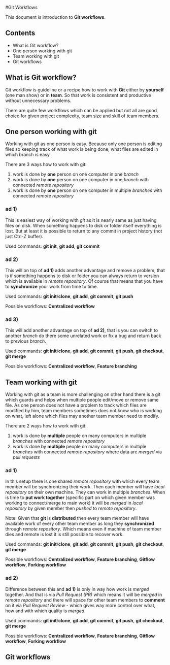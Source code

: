#Git Workflows

This document is introduction to **Git workflows**.

## Contents

- What is Git workflow?
- One person working with git
- Team working with git
- Git workflows

## What is Git workflow?

Git workflow is guideline or a recipe how to work with **Git** either by **yourself** (one man show) or in **team**. So that work is consistent and productive without unnecessary problems.

There are quite few workflows which can be applied but not all are good choice for given project complexity, team size and skill of team members.

## One person working with git

Working with git as one person is easy. Because only one person is editing files so keeping track of what work is being done, what files are edited in which branch is easy.

There are 3 ways how to work with git:

1. work is done by **one** person on one computer in one _branch_
2. work is done by **one** person on one computer in one _branch_ with connected _remote repository_
3. work is done by **one** person on one computer in multiple _branches_ with connected _remote repository_

### ad 1)

This is easiest way of working with _git_ as it is nearly same as just having files on disk. When something happens to disk or folder itself everything is lost. But at least it is possible to return to any commit in project history (not just Ctrl-Z buffer).

Used commands: **git init**, **git add**, **git commit**

### ad 2)

This will on top of **ad 1)** adds another advantage and remove a problem, that is if something happens to disk or folder you can always return to version which is available in _remote repository_. Of course that means that you have to **synchronize** your work from time to time.

Used commands: **git init**/**clone**, **git add**, **git commit**, **git push**

Possible workflows: **Centralized workflow**

### ad 3)

This will add another advantage on top of **ad 2)**, that is you can switch to another _branch_ do there some unrelated work or fix a bug and return back to previous _branch_.

Used commands: **git init**/**clone**, **git add**, **git commit**, **git push**, **git checkout**, **git merge**

Possible workflows: **Centralized workflow**, **Feature branching**

## Team working with git

Working with git as a team is more challenging on other hand there is a git which guards and helps when multiple people edit/move or remove same file. As one person does not have a problem to track which files are modified by him, team members sometimes does not know who is working on what, left alone which files may another team member need to modify.

There are 2 ways how to work with git:

1. work is done by **multiple** people on many computers in multiple _branches_ with connected _remote repository_
2. work is done by **multiple** people on many computers in multiple _branches_ with connected _remote repository_ where data are _merged_ via _pull requests_

### ad 1)

In this setup there is one shared _remote repository_ with which every team member will be synchronizing their work. Then each member will have _local repository_ on their own machine. They can work in multiple _branches_. When is time to **put work together** (specific part on which given member was working to connect/merge to main work) it will be _merged_ in _local repository_ by given member then _pushed_ to _remote repository_.

Note: Given that **git** is **distributed** then every team member will have available work of every other team member as long they **synchronized** through _remote repository_. Which means even if machine of team member dies and remote is lost it is still possible to recover work.

Used commands: **git init**/**clone**, **git add**, **git commit**, **git push**, **git checkout**, **git merge**

Possible workflows: **Centralized workflow**, **Feature branching**, **Gitflow workflow**, **Forking workflow**

### ad 2)

Difference between this and **ad 1)** is only in way how work is _merged_ together. And that is via _Pull Request (PR)_ which means it will be _merged_ in _remote repository_ and there will space for other team members to **comment** on it via _Pull Request Review_ - which gives way more control over what, how and with which quality is _merged_.

Used commands: **git init**/**clone**, **git add**, **git commit**, **git push**, **git checkout**, **git merge**

Possible workflows: **Centralized workflow**, **Feature branching**, **Gitflow workflow**, **Forking workflow**

## Git workflows
